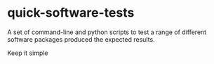 # quick-software-tests
A set of command-line and python scripts to test a range of different software packages produced the expected results.

Keep it simple
